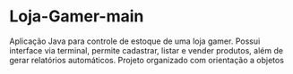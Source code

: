 # Loja-Gamer-main
Aplicação Java para controle de estoque de uma loja gamer. Possui interface via terminal, permite cadastrar, listar e vender produtos, além de gerar relatórios automáticos. Projeto organizado com orientação a objetos
